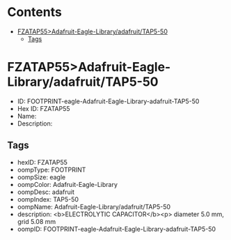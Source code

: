 



Contents
========

* [FZATAP55>Adafruit-Eagle-Library/adafruit/TAP5-50](#fzatap55adafruit-eagle-libraryadafruittap5-50)
	* [Tags](#tags)

# FZATAP55>Adafruit-Eagle-Library/adafruit/TAP5-50

- ID: FOOTPRINT-eagle-Adafruit-Eagle-Library-adafruit-TAP5-50
- Hex ID: FZATAP55
- Name: 
- Description: 

## Tags

- hexID: FZATAP55
- oompType: FOOTPRINT
- oompSize: eagle
- oompColor: Adafruit-Eagle-Library
- oompDesc: adafruit
- oompIndex: TAP5-50
- oompName: Adafruit-Eagle-Library/adafruit/TAP5-50
- description: &lt;b&gt;ELECTROLYTIC CAPACITOR&lt;/b&gt;&lt;p&gt;
diameter 5.0 mm, grid 5.08 mm
- oompID: FOOTPRINT-eagle-Adafruit-Eagle-Library-adafruit-TAP5-50
